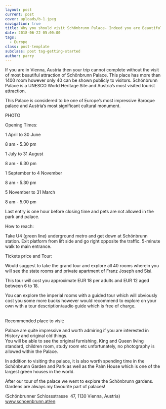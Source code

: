 ```yaml
---
layout: post
current: post
cover: uploads/b-1.jpeg
navigation: true
title: Why you should visit Schönbrunn Palace- Indeed you are Beautiful
date: 2018-06-22 05:00:00
tags:
  - Europe
class: post-template
subclass: post tag-getting-started
author: parry
---
```


If you are in Vienna, Austria then your trip cannot complete without the visit of most beautiful attraction of Sch&ouml;nbrunn Palace. This place has more than 1400 room however only 40 can be shown publicly to visitors. Sch&ouml;nbrunn Palace is a UNESCO World Heritage Site and Austria’s most visited tourist attraction.

This Palace is considered to be one of Europe’s most impressive Baroque palace and Austria’s most significant cultural monument.

PHOTO

Opening Times:

1 April to 30 June

8 am - 5.30 pm

1 July to 31 August

8 am - 6.30 pm

1 September to 4 November

8 am - 5.30 pm

5 November to 31 March

8 am - 5.00 pm

Last entry is one hour before closing time and pets are not allowed in the park and palace.

How to reach:

Take U4 (green line) underground metro and get down at Sch&ouml;nbrunn station. Exit platform from lift side and go right opposite the traffic. 5-minute walk to main entrance.

Tickets price and Tour:

Would suggest to take the grand tour and explore all 40 rooms wherein you will see the state rooms and private apartment of Franz Joseph and Sisi.

This tour will cost you approximate EUR 18 per adults and EUR 12 aged between 6 to 18.

You can explore the imperial rooms with a guided tour which will obviously cost you some more bucks however would recommend to explore on your own with a tour description/audio guide which is free of charge.<br>&nbsp;

Recommended place to visit:

Palace are quite impressive and worth admiring if you are interested in History and original old things.<br>You will be able to see the original furnishing, King and Queen living standard, children room, study room etc unfortunately, no photography is allowed within the Palace.&nbsp;

In addition to visiting the palace, it is also worth spending time in the Sch&ouml;nbrunn Garden and Park as well as the Palm House which is one of the largest green houses in the world.

After our tour of the palace we went to explore the Sch&ouml;nbrunn gardens. Gardens are always my favourite part of palaces!

(Sch&ouml;nbrunner Schlossstrasse&nbsp; 47, 1130 Vienna, Austria) www.schoenbrunn.at/en